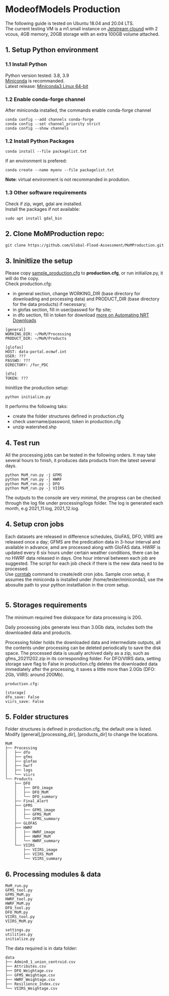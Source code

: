 # ModeofModels Production
The following guide is tested on Ubuntu 18.04 and 20.04 LTS.  
The current testing VM is a m1.small instance on [Jetstream clound](https://portal.xsede.org/jetstream) with 2 vcous, 4GB memory, 20GB storage with an extra 100GB volume attached.   
## 1. Setup Python environment
### 1.1 Install Python
Python version tested: 3.8, 3.9    
[Miniconda](https://docs.conda.io/en/latest/miniconda.html) is recommanded.  
Latest release: [Miniconda3 Linux 64-bit](https://repo.anaconda.com/miniconda/Miniconda3-latest-Linux-x86_64.sh) 
### 1.2 Enable conda-forge channel
After miniconda installed, the commands enable conda-forge channel  
```
conda config --add channels conda-forge
conda config --set channel_priority strict
conda config --show channels
```
### 1.2 Install Python Packages
```
conda install --file packagelist.txt 
```
If an environment is prefered:
```
conda create --name myenv --file packagelist.txt
```
**Note**: virtual environment is not recommanded in prodution.  
### 1.3 Other software requirements
Check if zip, wget, gdal are installed.  
Install the packages if not available:
```
sudo apt install gdal_bin 
```

## 2. Clone MoMProduction repo:
```
git clone https://github.com/Global-Flood-Assessment/MoMProduction.git
```
## 3. Ininitlize the setup
Please copy [sample_production.cfg](https://github.com/Global-Flood-Assessment/MoMProduction/blob/main/sample_production.cfg) to **production.cfg**, or run initialize.py, it will do the copy.  
Check production.cfg: 
- in general section, change WORKING_DIR (base directory for downloading and processing data) and PRODUCT_DIR (base directory for the data products) if necessary;
- in glofas section, fill in user/passwd for ftp site;  
- in dfo section, fill in token for download [more on Automating NRT Downloads](https://nrt4.modaps.eosdis.nasa.gov/archive/allData/61)  
```
[general]
WORKING_DIR: ~/MoM/Processing
PRODUCT_DIR: ~/MoM/Products

[glofas]
HOST: data-portal.ecmwf.int
USER: ???
PASSWD: ???
DIRECTORY: /for_PDC

[dfo]
TOKEN: ???
```
Ininitlize the production setup: 
```
python initialize.py
```
It performs the following taks:   
- create the folder structures defined in production.cfg
- check username/password, token in production.cfg
- unzip watershed.shp 

## 4. Test run
All the processing jobs can be tested in the following orders. It may take several hours to finish, it produces data products from the latest several days.
```
python MoM_run.py -j GFMS
python MoM_run.py -j HWRF
python MoM_run.py -j DFO
python MoM_run.py -j VIIRS
```
The outputs to the console are very minimal, the progress can be checked through the log file under processing/logs folder. The log is generated each month, e.g 2021_11.log, 2021_12.log.    
## 4. Setup cron jobs
Each datasets are released in difference schedules, GloFAS, DFO, VIIRS are released once a day; GFMS are the predication data in 3-hour interval and available in advance, amd are processed along with GloFAS data. HWRF is updated every 6 six hours under certain weather conditions, there can be no HWRF data released in days. One hour interval between each job are suggested. The script for each job check if there is the new data need to be processed.  
Use [corntab](https://www.digitalocean.com/community/tutorials/how-to-use-cron-to-automate-tasks-ubuntu-1804) command to create/edit cron jobs. 
Sample cron setup, it assumes the miniconda is installed under /home/tester/miniconda3, use the abosulte path to your python instatllation in the crom setup.   
```

```
## 5. Storages requirements 
The minimum required free diskspace for data processing is 20G. 

Daily processing jobs generate less than 3.0Gb data, includes both the downloaded data and products.  

Processing folder holds the downloaded data and intermediate outputs, all the contents under processing can be deleted periodically to save the disk space. The processed data is usually archived daily as a zip, such as gfms_20211202.zip in its corresponding folder. For DFO/VIIRS data, setting storage save flag to False in production.cfg deletes the downloaded data immediately after the processing, it saves a little more than 2.0Gb (DFO: 2Gb, VIIRS: around 200Mb). 
``` 
production.cfg:

[storage]
dfo_save: False 
viirs_save: False 
```
## 5. Folder structures 
Folder structures is defined in production.cfg, the default one is listed. Modify [general],[processing_dir], [products_dir] to change the locations. 
```
MoM
├── Processing
│   ├── dfo
│   ├── gfms
│   ├── glofas
│   ├── hwrf
│   ├── logs
│   └── viirs
└── Products
    ├── DFO
    │   ├── DFO_image
    │   ├── DFO_MoM
    │   └── DFO_summary
    ├── Final_Alert
    ├── GFMS
    │   ├── GFMS_image
    │   ├── GFMS_MoM
    │   └── GFMS_summary
    ├── GLOFAS
    ├── HWRF
    │   ├── HWRF_image
    │   ├── HWRF_MoM
    │   └── HWRF_summary
    └── VIIRS
        ├── VIIRS_image
        ├── VIIRS_MoM
        └── VIIRS_summary
```

## 6. Processing modules & data

```
MoM_run.py 
GFMS_tool.py
GFMS_MoM.py
HWRF_tool.py
HWRF_MoM.py
DFO_tool.py
DFO_MoM.py
VIIRS_tool.py
VIIRS_MoM.py

settings.py
utilities.py
initialize.py
```
The data required is in data folder:
```
data
├── Admin0_1_union_centroid.csv
├── Attributes.csv
├── DFO_Weightage.csv
├── GFMS_Weightage.csv
├── HWRF_Weightage.csv
├── Resilience_Index.csv
└── VIIRS_Weightage.csv
```
